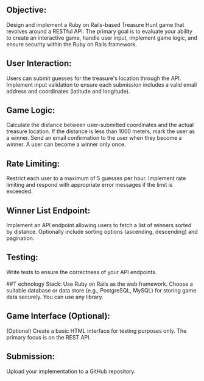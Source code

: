 ## Objective:  

Design and implement a Ruby on Rails-based Treasure Hunt game that revolves around a
RESTful API. The primary goal is to evaluate your ability to create an interactive game, handle
user input, implement game logic, and ensure security within the Ruby on Rails framework.

## User Interaction:  
Users can submit guesses for the treasure's location through the API.
Implement input validation to ensure each submission includes a valid email address and
coordinates (latitude and longitude).

## Game Logic:  
Calculate the distance between user-submitted coordinates and the actual treasure location.
If the distance is less than 1000 meters, mark the user as a winner.
Send an email confirmation to the user when they become a winner.
A user can become a winner only once.

## Rate Limiting:  
Restrict each user to a maximum of 5 guesses per hour.
Implement rate limiting and respond with appropriate error messages if the limit is exceeded.

## Winner List Endpoint:  
Implement an API endpoint allowing users to fetch a list of winners sorted by distance.
Optionally include sorting options (ascending, descending) and pagination.

## Testing:
Write tests to ensure the correctness of your API endpoints.

##T echnology Stack:
Use Ruby on Rails as the web framework.
Choose a suitable database or data store (e.g., PostgreSQL, MySQL) for storing game data
securely.
You can use any library.

## Game Interface (Optional):
(Optional) Create a basic HTML interface for testing purposes only. The primary focus is on the
REST API.

## Submission:
Upload your implementation to a GitHub repository.